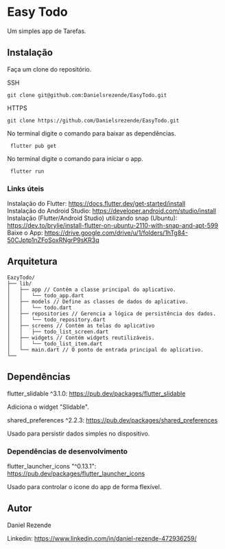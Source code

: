 # Easy Todo

Um simples app de Tarefas.

## Instalação

Faça um clone do repositório.

SSH

```
git clone git@github.com:Danielsrezende/EasyTodo.git
```

HTTPS 

```
git clone https://github.com/Danielsrezende/EasyTodo.git
```

No terminal digite o comando para baixar as dependências.

```
 flutter pub get 
```

No terminal digite o comando para iniciar o app.

```
 flutter run 
```

### Links úteis

Instalação do Flutter: https://docs.flutter.dev/get-started/install <br>
Instalação do Android Studio: https://developer.android.com/studio/install <br>
Instalação (Flutter/Android Studio) utilizando snap (Ubuntu): <br> 
https://dev.to/brylie/install-flutter-on-ubuntu-2110-with-snap-and-apt-599
Baixe o App: https://drive.google.com/drive/u/1/folders/1hTg84-50CJptp1nZFoSoxRNgrP9sKR3q

## Arquitetura

```
EazyTodo/
├── lib/
│   ├── app // Contém a classe principal do aplicativo.
│   │   └── todo_app.dart 
│   ├── models // Define as classes de dados do aplicativo.
│   │   └── todo.dart 
│   ├── repositories // Gerencia a lógica de persistência dos dados.
│   │   └── todo_repository.dart 
│   ├── screens // Contém as telas do aplicativo
│   │   ├── todo_list_screen.dart 
│   ├── widgets // Contém widgets reutilizáveis.
│   │   └── todo_list_item.dart
│   └── main.dart // O ponto de entrada principal do aplicativo.
└──
```

## Dependências 

flutter_slidable ^3.1.0: https://pub.dev/packages/flutter_slidable

Adiciona o widget "Slidable". 

shared_preferences ^2.2.3: https://pub.dev/packages/shared_preferences

Usado para persistir dados simples no dispositivo.

### Dependências de desenvolvimento

flutter_launcher_icons "^0.13.1": https://pub.dev/packages/flutter_launcher_icons

Usado para controlar o icone do app de forma flexível.

## Autor

Daniel Rezende

Linkedin: https://www.linkedin.com/in/daniel-rezende-472936259/

